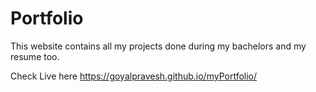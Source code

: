 # Portfolio

This website contains all my projects done during my bachelors and my resume too.

Check Live here https://goyalpravesh.github.io/myPortfolio/
